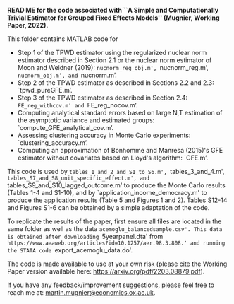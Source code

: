 **READ ME for the code associated with ``A Simple and Computationally Trivial Estimator for Grouped Fixed Effects Models'' (Mugnier, Working Paper, 2022).**

This folder contains MATLAB code for 

   - Step 1 of the TPWD estimator using the regularized nuclear norm estimator described in Section 2.1 or the nuclear norm estimator of Moon and Weidner (2019):  `nucnorm_reg_obj.m', `nucnorm_reg.m’, `nucnorm_obj.m’, and `nucnorm.m’.
   - Step 2 of the TPWD estimator as described in Sections 2.2 and 2.3: `tpwd_pureGFE.m’.
   - Step 3 of the TPWD estimator as described in Section 2.4: `FE_reg_withcov.m’ and `FE_reg_nocov.m’.
   - Computing analytical standard errors based on large N,T estimation of the asymptotic variance and estimated groups: `compute_GFE_analytical_cov.m’.
   - Assessing clustering accuracy in Monte Carlo experiments: `clustering_accuracy.m’.
   - Computing an approximation of Bonhomme and Manresa (2015)'s GFE estimator without covariates based on Lloyd's algorithm: `GFE.m’.

This code is used by  `tables_1_and_2_and_S1_to_S6.m', `tables_3_and_4.m', `tables_S7_and_S8_unit_specific_effect.m', and  `tables_S9_and_S10_lagged_outcome.m' to produce the Monte Carlo results (Tables 1-4 and S1-10), and by `application_income_democracy.m' to produce the application results (Table 5 and Figures 1 and 2). Tables S12-14 and Figures S1-6 can be obtained by a simple adaptation of the code.

To replicate the results of the paper, first ensure all files are located in the same folder as well as the data `acemoglu_balancedsample.csv'. This data is obtained after downloading `5yearpanel.dta' from `https://www.aeaweb.org/articles?id=10.1257/aer.98.3.808.' and running the STATA code `export_acemoglu_data.do'. 

The code is made available to use at your own risk (please cite the Working Paper version available here: https://arxiv.org/pdf/2203.08879.pdf).

If you have any feedback/improvement suggestions, please feel free to reach me at: martin.mugnier@economics.ox.ac.uk.
